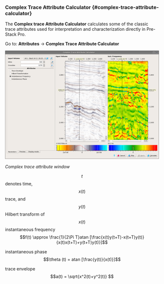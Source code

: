 ### Complex Trace Attribute Calculator {#complex-trace-attribute-calculator}

The **Complex trace Attribute Calculator** calculates some of the classic trace attributes used for interpretation and characterization directly in Pre-Stack Pro.

Go to: **Attributes** → **Complex Trace Attribute Calculator**

![](/assets/014_Atributes.png)

_Complex trace attribute window_

$$t$$ denotes time, $$x(t)$$ trace, and $$y(t)$$ Hilbert transform of $$x(t)$$ 
instantaneous frequency $$f(t) \approx \frac{1}{2\Pi T}atan [\frac{x(t)y(t+T)-x(t+T)y(t)}{x(t)x(t+T)+y(t+T)y(t)}]$$


instantaneous phase $$\theta (t) = atan [\frac{y(t)}{x(t)}]$$

trace envelope $$a(t) = \sqrt{x^2(t)+y^2(t)} $$
